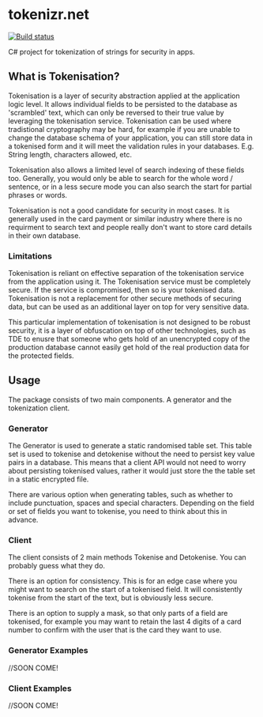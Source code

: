 # tokenizr.net

[![Build status](https://dev.azure.com/jaredfholgate/tokenizr.net/_apis/build/status/tokenizr.net)](https://dev.azure.com/jaredfholgate/tokenizr.net/_build/latest?definitionId=-1) 

C# project for tokenization of strings for security in apps.

## What is Tokenisation?

Tokenisation is a layer of security abstraction applied at the application logic level. It allows individual fields to be persisted to the database as 'scrambled' text, which can only be reversed to their true value by leveraging the tokenisation service. Tokenisation can be used where tradistional cryptography may be hard, for example if you are unable to change the database schema of your application, you can still store data in a tokenised form and it will meet the validation rules in your databases. E.g. String length, characters allowed, etc.

Tokenisation also allows a limited level of search indexing of these fields too. Generally, you would only be able to search for the whole word / sentence, or in a less secure mode you can also search the start for partial phrases or words.

Tokenisation is not a good candidate for security in most cases. It is generally used in the card payment or similar industry where there is no requirment to search text and people really don't want to store card details in their own database.

### Limitations

Tokenisation is reliant on effective separation of the tokenisation service from the application using it. The Tokenisation service must be completely secure. If the service is compromised, then so is your tokenised data. Tokenisation is not a replacement for other secure methods of securing data, but can be used as an additional layer on top for very sensitive data. 

This particular implementation of tokenisation is not designed to be robust security, it is a layer of obfuscation on top of other technologies, such as TDE to enusre that someone who gets hold of an unencrypted copy of the production database cannot easily get hold of the real production data for the protected fields.

## Usage
The package consists of two main components. A generator and the tokenization client.

### Generator
The Generator is used to generate a static randomised table set. This table set is used to tokenise and detokenise without the need to persist key value pairs in a database. This means that a client API would not need to worry about persisting tokenised values, rather it would just store the the table set in a static encrypted file. 

There are various option when generating tables, such as whether to include punctuation, spaces and special characters. Depending on the field or set of fields you want to tokenise, you need to think about this in advance.

### Client

The client consists of 2 main methods Tokenise and Detokenise. You can probably guess what they do.

There is an option for consistency. This is for an edge case where you might want to search on the start of a tokenised field. It will consistently tokenise from the start of the text, but is obviously less secure.

There is an option to supply a mask, so that only parts of a field are tokenised, for example you may want to retain the last 4 digits of a card number to confirm with the user that is the card they want to use.

### Generator Examples

//SOON COME!

### Client Examples

//SOON COME!